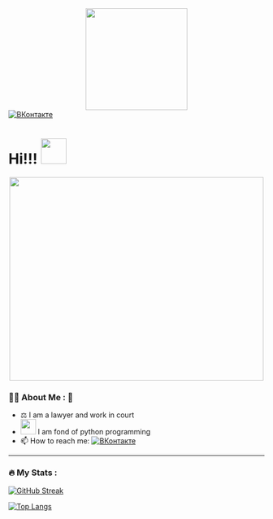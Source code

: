 <div id="header" align="center">
  <img src="https://media.giphy.com/media/AXtFMwP1ZvjZSBtmGk/giphy.gif" width="200"/>
</div>

<div id="badges">
  <a href="https://vk.com/id260482652">
    <img src="https://img.shields.io/badge/ВКонтакте-blue?logo=https://icons8.ru/icon/13977/vk-com&logoColor=white&style=for-the-badge" alt="ВКонтакте"/>
  </a>
 </div>

<img src="https://komarev.com/ghpvc/?username=Irina11971&style=flat-square&color=blue" alt=""/>
<h1>
  Hi!!!  
  <img src="https://media.giphy.com/media/hvRJCLFzcasrR4ia7z/giphy.gif" width="50px"/>
</h1>



<div align="center">
  <img src="https://media.giphy.com/media/iJxTue8q0SR2BMFsvA/giphy.gif" width="500" height="400"/>
</div>

### :woman_technologist: About Me :	:hugs:

- :balance_scale: I am a lawyer and work in court 
- <img src="https://media.giphy.com/media/WUlplcMpOCEmTGBtBW/giphy.gif" width="30"> I am fond of python programming 
- :mailbox: How to reach me: [![ВКонтакте](https://img.shields.io/badge/ВКонтакте-blue?logo=https://icons8.ru/icon/13977/vk-com&logoColor=white)](https://vk.com/id260482652)

---

### :fire: My Stats :

[![GitHub Streak](http://github-readme-streak-stats.herokuapp.com?user=Irina11971&theme=dark&background=000000)](https://git.io/streak-stats)

[![Top Langs](https://github-readme-stats.vercel.app/api/top-langs/?username=Irina11971&layout=compact&theme=vision-friendly-dark)](https://github.com/anuraghazra/github-readme-stats)









